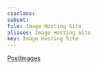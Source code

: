 ```yaml
---
cssclass:
subset:
file: Image Hosting Site
aliases: Image Hosting Site
key: Image Hosting Site
---
```


[PostImages](https://postimages.org/)

